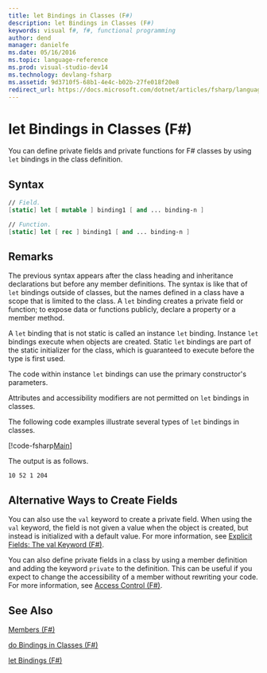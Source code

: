 ```yaml
---
title: let Bindings in Classes (F#)
description: let Bindings in Classes (F#)
keywords: visual f#, f#, functional programming
author: dend
manager: danielfe
ms.date: 05/16/2016
ms.topic: language-reference
ms.prod: visual-studio-dev14
ms.technology: devlang-fsharp
ms.assetid: 9d3710f5-68b1-4e4c-b02b-27fe018f20e8
redirect_url: https://docs.microsoft.com/dotnet/articles/fsharp/language-reference/members/let-bindings-in-classes 
---
```


# let Bindings in Classes (F#)

You can define private fields and private functions for F# classes by using `let` bindings in the class definition.


## Syntax

```fsharp
// Field.
[static] let [ mutable ] binding1 [ and ... binding-n ]

// Function.
[static] let [ rec ] binding1 [ and ... binding-n ]
```

## Remarks
The previous syntax appears after the class heading and inheritance declarations but before any member definitions. The syntax is like that of `let` bindings outside of classes, but the names defined in a class have a scope that is limited to the class. A `let` binding creates a private field or function; to expose data or functions publicly, declare a property or a member method.

A `let` binding that is not static is called an instance `let` binding. Instance `let` bindings execute when objects are created. Static `let` bindings are part of the static initializer for the class, which is guaranteed to execute before the type is first used.

The code within instance `let` bindings can use the primary constructor's parameters.

Attributes and accessibility modifiers are not permitted on `let` bindings in classes.

The following code examples illustrate several types of `let` bindings in classes.

[!code-fsharp[Main](snippets/fslangref1/snippet3001.fs)]

The output is as follows.

```
10 52 1 204
```

## Alternative Ways to Create Fields
You can also use the `val` keyword to create a private field. When using the `val` keyword, the field is not given a value when the object is created, but instead is initialized with a default value. For more information, see [Explicit Fields: The val Keyword &#40;F&#35;&#41;](Explicit-Fields-The-val-Keyword-%5BFSharp%5D.md).

You can also define private fields in a class by using a member definition and adding the keyword `private` to the definition. This can be useful if you expect to change the accessibility of a member without rewriting your code. For more information, see [Access Control &#40;F&#35;&#41;](Access-Control-%5BFSharp%5D.md).

## See Also
[Members &#40;F&#35;&#41;](Members-%5BFSharp%5D.md)

[do Bindings in Classes &#40;F&#35;&#41;](do-Bindings-in-Classes-%5BFSharp%5D.md)

[let Bindings &#40;F&#35;&#41;](let-Bindings-%5BFSharp%5D.md)